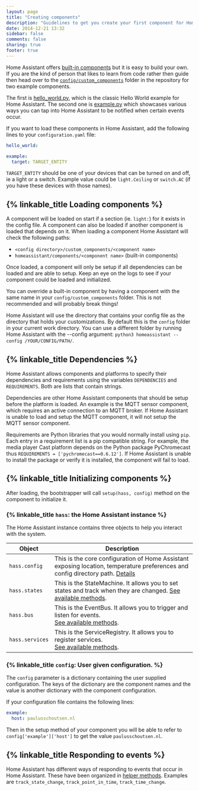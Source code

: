 ```yaml
---
layout: page
title: "Creating components"
description: "Guidelines to get you create your first component for Home Assistant."
date: 2014-12-21 13:32
sidebar: false
comments: false
sharing: true
footer: true
---
```


Home Assistant offers [built-in components]({{site_root}}/components/) but it is easy to build your own. If you are the kind of person that likes to learn from code rather then guide then head over to the [`config/custom_components`](https://github.com/balloob/home-assistant/tree/master/config/custom_components) folder in the repository for two example components.

The first is [hello_world.py](https://github.com/balloob/home-assistant/blob/master/config/custom_components/hello_world.py), which is the classic Hello World example for Home Assistant. The second one is [example.py](https://github.com/balloob/home-assistant/blob/master/config/custom_components/example.py) which showcases various ways you can tap into Home Assistant to be notified when certain events occur.

If you want to load these components in Home Assistant, add the following lines to your `configuration.yaml` file:

```yaml
hello_world:

example:
  target: TARGET_ENTITY
```

`TARGET_ENTITY` should be one of your devices that can be turned on and off, ie a light or a switch. Example value could be `light.Ceiling` or `switch.AC` (if you have these devices with those names).

## {% linkable_title Loading components %}

A component will be loaded on start if a section (ie. `light:`) for it exists in the config file. A component can also be loaded if another component is loaded that depends on it. When loading a component Home Assistant will check the following paths:

 * `<config directory>/custom_components/<component name>`
 * `homeassistant/components/<component name>` (built-in components)

Once loaded, a component will only be setup if all dependencies can be loaded and are able to setup. Keep an eye on the logs to see if your component could be loaded and initialized.

<p class='note warning'>
You can override a built-in component by having a component with the same name in your <code>config/custom_components</code> folder. This is not recommended and will probably break things!
</p>

<p class='note'>
Home Assistant will use the directory that contains your config file as the directory that holds your customizations. By default this is the <code>config</code> folder in your current work directory. You can use a different folder by running Home Assistant with the --config argument: <code>python3 homeassistant --config /YOUR/CONFIG/PATH/</code>.
</p>

## {% linkable_title Dependencies %}

Home Assistant allows components and platforms to specify their dependencies and requirements using the variables `DEPENDENCIES` and `REQUIREMENTS`. Both are lists that contain strings.

Dependencies are other Home Assistant components that should be setup before the platform is loaded. An example is the MQTT sensor component, which requires an active connection to an MQTT broker. If Home Assistant is unable to load and setup the MQTT component, it will not setup the MQTT sensor component.

Requirements are Python libraries that you would normally install using `pip`. Each entry in a requirement list is a pip compatible string. For example, the media player Cast platform depends on the Python package PyChromecast thus `REQUIREMENTS = ['pychromecast==0.6.12']`. If Home Assistant is unable to install the package or verify it is installed, the component will fail to load.

## {% linkable_title Initializing components %}

After loading, the bootstrapper will call `setup(hass, config)` method on the component to initialize it.

### {% linkable_title `hass`: the Home Assistant instance %}

The Home Assistant instance contains three objects to help you interact with the system.

| Object | Description |
| ------ | ----------- |
| `hass.config` | This is the core configuration of Home Assistant exposing location, temperature preferences and config directory path. [Details](https://github.com/balloob/home-assistant/blob/dev/homeassistant/core.py#L687)
| `hass.states` | This is the StateMachine. It allows you to set states and track when they are changed. [See available methods](https://github.com/balloob/home-assistant/blob/dev/homeassistant/core.py#L434). |
| `hass.bus` | This is the EventBus. It allows you to trigger and listen for events.<br>[See available methods](https://github.com/balloob/home-assistant/blob/dev/homeassistant/core.py#L229). |
| `hass.services` | This is the ServiceRegistry. It allows you to register services.<br>[See available methods](https://github.com/balloob/home-assistant/blob/dev/homeassistant/core.py#L568). |

### {% linkable_title `config`: User given configuration. %}

The `config` parameter is a dictionary containing the user supplied configuration. The keys of the dictionary are the component names and the value is another dictionary with the component configuration.

If your configuration file contains the following lines:

```yaml
example:
  host: paulusschoutsen.nl
```

Then in the setup method of your component you will be able to refer to `config['example']['host']` to get the value `paulusschoutsen.nl`.

## {% linkable_title Responding to events %}

Home Assistant has different ways of responding to events that occur in Home Assistant. These have been organized in [helper methods](https://github.com/balloob/home-assistant/blob/dev/homeassistant/helpers/event.py). Examples are `track_state_change`, `track_point_in_time`, `track_time_change`.
